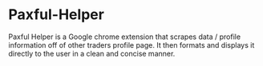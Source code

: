 # Paxful-Helper

Paxful Helper is a Google chrome extension that scrapes data / profile information off of other traders profile page. It then formats and displays it directly to the user in a clean and concise manner.


